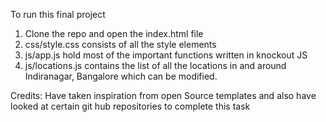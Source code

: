 To run this final project

1. Clone the repo and open the index.html file
2. css/style.css consists of all the style elements
3. js/app.js hold most of the important functions written in knockout JS
4. js/locations.js contains the list of all the locations in and around Indiranagar, Bangalore which can be modified.

Credits: Have taken inspiration from open Source templates and also have looked at certain git hub repositories to complete this task
